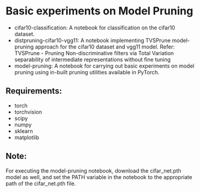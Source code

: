 # Basic experiments on Model Pruning
* cifar10-classification: A notebook for classification on the cifar10 dataset.
* distpruning-cifar10-vgg11: A notebook implementing TVSPrune model-pruning approach for the cifar10 dataset and vgg11 model. 
Refer: TVSPrune - Pruning Non-discriminative filters via Total Variation separability of intermediate representations without fine tuning
* model-pruning: A notebook for carrying out basic experiments on model pruning using in-built pruning utilities available in PyTorch.

## Requirements:
* torch
* torchvision
* scipy
* numpy
* sklearn
* matplotlib

## Note:
For executing the model-pruning notebook, download the cifar_net.pth model as well, and set the PATH variable in the notebook to the appropriate path of the cifar_net.pth file.